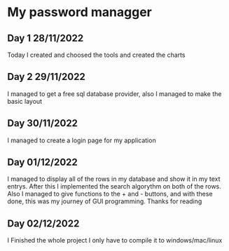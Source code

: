 # My password managger

## Day 1 28/11/2022
Today I created and choosed the tools and created the charts

## Day 2 29/11/2022
I managed to get a free sql database provider, also I managed to make the basic layout

## Day 30/11/2022
I managed to create a login page for my application

## Day 01/12/2022
I managed to display all of the rows in my database and show it in my text entrys. After this I implemented the search algorythm on both of the rows.
Also I managed to give functions to the + and - buttons, and with these done, this was my journey of GUI programming. Thanks for reading

## Day 02/12/2022
I Finished the whole project I only have to compile it to windows/mac/linux